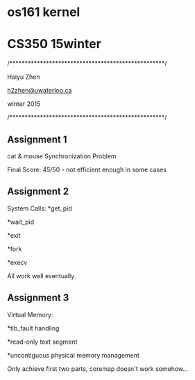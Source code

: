 # os161 kernel
# CS350 15winter
/***************************************************/

Haiyu Zhen

h2zhen@uwaterloo.ca

winter 2015

/***************************************************/
## Assignment 1
cat & mouse Synchronization Problem

Final Score: 45/50 - not efficient enough in some cases

## Assignment 2
System Calls: 
*get_pid

*wait_pid

*exit

*fork

*execv

All work well eventually. 

## Assignment 3
Virtual Memory: 

*tlb_fault handling

*read-only text segment

*uncontiguous physical memory management 

Only achieve first two parts, coremap doesn't work somehow...
